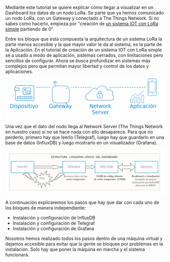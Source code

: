 Mediante este tutorial se quiere explicar como llegar a visualizar en un Dashboard los datos de un nodo LoRa. Se parte que ya hemos comunicado un nodo LoRa, con un Gateway y conectado a The Things Network. Si no sabes como hacerlo, empieza por "creación de [un sistema IOT con LoRa simple](../Sistema_Simple/Sist-Simple-LoRa.md) partiendo de 0".

Entre los bloque que está compuesta la arquitectura de un sistema LoRa la parte menos accesible y la que mayor valor le da al sistema, es la parte de la Aplicación. En el tutorial de creación de un sistema IOT con LoRa simple se a usado a modo de aplicación, sistemas cerrados, con limitaciones pero sencillos de configurar. Ahora se busca profundizar en sistemas más complejos pero que permitan mayor libertad y control de los datos y aplicaciones.

![](../Imagenes/architecture-texto.png)

Una vez que el dato del nodo llega al Network Server (The Things Network en nuestro caso) si no se hace nada con ello desaparece. Para que no perderlo, primero hay que leerlo (Telegraf), luego hay que guardarlo en una base de datos (InfluxDB) y luego mostrarlo en un visualizador (Grafana).

![](./Imagenes/EsquemaTIG.png)

A continuación explicaremos los pasos que hay que dar con cada uno de los bloques de manera independiente:

- Instalación y configuración de InfluxDB
- Instalación y configuración de Telegraf
- Instalación y configuración de Grafana

Nosotros hemos realizado todos los pasos dentro de una máquina virtual y dejamos accesible para evitar que la gente se bloquee por problemas en la instalación. Solo hay que poner la máquina en marcha y el sistema funcionará.

